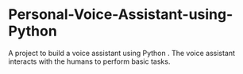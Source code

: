 # Personal-Voice-Assistant-using-Python
A project to build a voice assistant using Python . The voice assistant interacts with the humans to perform basic tasks.
